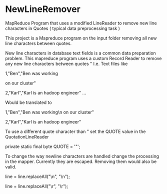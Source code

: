 # NewLineRemover
MapReduce Program that uses a modified LineReader to remove new line characters in Quotes ( typical data preprocessing task ) 

This project is a Mapreduce program on the input folder removing all new line characters between quotes.

New line characters in database text fields is a common data preparation problem.
This mapreduce program uses a custom Record Reader to remove any new line characters between quotes "
I.e. Text files like 

1,"Ben","Ben was working

on our cluster"

2,"Karl","Karl is an hadoop engineer"
...

Would be translated to

1,"Ben","Ben was working\n on our cluster"

2,"Karl","Karl is an hadoop engineer"

To use a different quote character than " set the QUOTE value in the QuotationLineReader

private static final byte QUOTE = '\"';

To change the way newline characters are handled change the processing in the mapper. Currently they are escaped. Removing them would also be valid.

line = line.replaceAll("\n", "\\n");

line = line.replaceAll("\r", "\\r");
